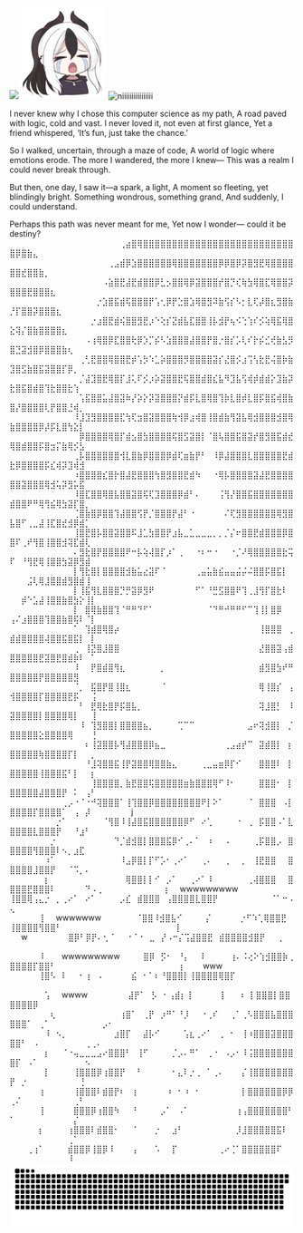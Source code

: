  
![](https://komarev.com/ghpvc/?username=Namiii135&color=grey)
<img src="KAYOKO.png" alt="niiiiiiiiiiiiiiii" width="30%" />
<img src="output-onlinegiftools.gif" alt="niiiiiiiiiiiiiiii" width="30%" />

I never knew why I chose this computer science as my path,
A road paved with logic, cold and vast.
I never loved it, not even at first glance,
Yet a friend whispered, ‘It’s fun, just take the chance.’

So I walked, uncertain, through a maze of code,
A world of logic where emotions erode.
The more I wandered, the more I knew—
This was a realm I could never break through.

But then, one day, I saw it—a spark, a light,
A moment so fleeting, yet blindingly bright.
Something wondrous, something grand,
And suddenly, I could understand.

Perhaps this path was never meant for me,
Yet now I wonder—
could it be destiny?
⠀⠀⠀⠀⠀⠀⠀⠀⠀⠀⠀⠀⠀⠀⠀⠀⠀⠀⠀⢀⣴⣿⢿⣿⣿⣿⣿⣿⣿⣿⣿⣿⣿⣿⣿⣿⣿⣿⣿⣿⣿⣿⣿⣿⣿⣿⣿⣿⣿⣿⡿⣿⣷⣄⠀⠀⠀⠀⠀⠀⠀⠀⠀⠀⠀⠀⠀⠀⠀⠀
⠀⠀⠀⠀⠀⠀⠀⠀⠀⠀⠀⠀⠀⠀⠀⠀⠀⢀⣠⣾⡿⣱⣿⣿⣿⣿⣿⣿⢿⣿⣿⣿⣿⣿⣿⣿⡿⡿⣿⡿⡽⣿⣻⣟⢿⣿⣿⣿⣿⣿⣿⣞⣿⣿⣷⡀⠀⠀⠀⠀⠀⠀⠀⠀⠀⠀⠀⠀⠀⠀
⠀⠀⠀⠀⠀⠀⠀⠀⠀⠀⠀⠀⠀⠀⠀⠀⠠⣵⣿⣟⣼⣟⣾⣿⣿⡿⣃⡢⣿⣿⢿⡿⣽⣿⣿⣿⡞⣿⡙⢎⢷⣳⢿⣿⣏⢿⣿⣿⡽⣿⣿⣿⣟⣿⣿⣿⣆⠀⠀⠀⠀⠀⠀⠀⠀⠀⠀⠀⠀⠀
⠀⠀⠀⠀⠀⠀⠀⠀⠀⠀⠀⠀⠀⠀⠀⡐⣱⣿⣯⣾⢯⣿⣿⣿⡟⢡⢂⡿⡟⣑⣿⣱⢿⣿⣻⠽⣷⢫⡎⠣⡂⣇⢏⡼⣿⣆⣻⣿⣷⡘⡏⣿⣿⡽⣿⣿⣿⣆⠀⠀⠀⠀⠀⠀⠀⠀⠀⠀⠀⠀
⠀⠀⠀⠀⠀⠀⠀⠀⠀⠀⠀⠀⠀⠀⡐⣰⣿⣟⣾⢮⣿⣿⣻⣟⡰⠑⢕⡎⣝⣾⣧⣏⣿⣿⢸⡧⣺⡟⢦⠪⢑⢱⠎⡪⢵⢿⣯⢿⣿⣕⢽⡌⣿⣷⣿⣿⣿⣿⣆⠀⠀⠀⠀⠀⠀⠀⠀⠀⠀⠀
⠀⠀⠀⠀⠀⠀⠀⠀⠀⠀⠀⠀⠀⠠⢰⢿⣿⡿⣏⣿⣿⢗⡿⡱⡉⡮⠣⣱⣿⣿⣿⣼⣿⣿⡟⣿⡐⣿⡎⡡⢇⠎⡗⡮⣊⢞⣷⣣⡻⣿⣙⣽⣺⣿⡿⣿⣿⣿⣷⢆⠀⠀⠀⠀⠀⠀⠀⠀⠀⠀
⠀⠀⠀⠀⠀⠀⠀⠀⠀⠀⠀⠀⢀⢃⣟⣿⣿⢿⣿⣿⣟⡾⢡⡳⠱⣁⡵⣿⣿⣿⡻⣿⣿⣿⣿⣽⡎⣜⣿⡪⣰⢩⢣⣗⣟⢬⣿⡷⣷⣹⣿⣫⣷⣿⣯⣽⣿⣿⡏⡿⡀⠀⠀⠀⠀⠀⠀⠀⠀⠀
⠀⠀⠀⠀⠀⠀⠀⠀⠀⠀⠀⠀⡈⣼⣹⣿⣟⢿⣿⡏⣸⢅⠏⡪⡰⡵⣽⣿⣿⣟⢯⣿⣿⣾⣿⣎⣧⠻⣹⣧⢫⢾⡾⣾⣾⡕⣹⣷⡽⣗⣿⣯⣿⣾⣿⢹⣗⣿⣿⣗⢱⠀⠀⠀⠀⠀⠀⠀⠀⠀
⠀⠀⠀⠀⠀⠀⠀⠀⠀⠀⠀⠀⢡⣯⣿⣿⣥⣼⣿⣽⠷⡜⡵⡕⡽⣽⣿⣿⣿⡝⣾⡯⣇⣿⢿⣿⢹⡷⣇⣿⡾⣇⣿⡯⣿⣯⢾⣿⣷⣿⡜⣿⣿⣿⣿⢇⡟⣿⣿⣘⢾⡀⠀⠀⠀⠀⠀⠀⠀⠀
⠀⠀⠀⠀⠀⠀⠀⠀⠀⠀⠀⠸⣸⣹⣻⣿⣿⣿⣿⣏⢳⢏⣲⣿⣽⣿⣿⣿⢷⢺⡿⣰⢾⣿⢸⣿⣾⣷⢻⣽⣧⢿⣺⣿⣿⣿⣺⣿⢿⣷⣿⣿⣿⣿⡿⡼⡯⣇⣿⢳⣕⡇⠀⠀⠀⠀⠀⠀⠀⠀
⠀⠀⠀⠀⠀⠀⠀⠀⠀⠀⠀⠀⡿⣿⣿⣿⣿⢿⣿⡏⣾⣢⣿⣳⣿⣿⣿⣿⢯⣿⣫⣽⣿⡇⠈⣿⢧⣿⣿⣯⣿⣽⡞⣿⣻⣿⣯⣾⣞⢿⣿⣾⣿⣿⡯⣿⣲⡍⣷⢿⡪⣣⠀⠀⠀⠀⠀⠀⠀⠀
⠀⠀⠀⠀⠀⠀⠀⠀⠀⠀⠀⢀⡧⣿⣿⣿⣿⣿⣿⢺⣇⣿⣷⡿⣿⣿⣿⡿⣾⢏⣶⣷⡟⠃⠀⠸⡿⣼⣿⣿⣿⣇⣿⣿⣿⣿⣿⣟⣾⣗⡿⣿⣿⣿⣿⡯⣎⢾⡽⣹⢾⣺⠀⠀⠀⠀⠀⠀⠀⠀
⠀⠀⠀⠀⠀⠀⠀⠀⠀⠀⠀⠰⣿⣿⣿⣿⣎⣿⡗⣿⣼⣟⣿⣿⣿⢳⣿⣻⣿⣿⣟⣾⠳⠀⠀⠐⢿⡧⣿⣿⣿⣿⣽⣼⣟⣿⣿⣿⣿⣿⣿⣽⣿⣿⣿⢿⣺⢥⡽⣻⡥⣯⠀⠀⠀⠀⠀⠀⠀⠀
⠀⠀⠀⠀⠀⠀⠀⠀⠀⠀⠀⠸⣿⣏⣿⣿⢿⣿⣧⣿⣿⣽⣿⢯⢏⣹⣿⣿⣿⡿⣾⠃⠄⠀⠀⠀⢨⢻⡜⣿⣿⣯⣿⣿⣿⣿⣿⣿⣿⣾⣿⣿⠟⠛⢿⢻⣮⢿⣳⣽⡏⣿⡀⠀⠀⠀⠀⠀⠀⠀
⠀⠀⠀⠀⠀⠀⠀⠀⠀⠀⠀⢈⣿⣷⣿⡿⣿⣿⢹⣼⣿⣿⢫⡟⡈⣿⣿⣿⡟⣼⠃⠐⠀⠀⠀⠀⠀⠌⢏⣻⣿⣿⣿⣿⣿⣿⢿⣻⣿⣧⣿⠋⢀⣀⣼⢸⣏⣿⣞⣺⡿⣾⡁⠀⠀⠀⠀⠀⠀⠀
⠀⠀⠀⠀⠀⠀⠀⠀⠀⠀⠀⢸⣿⣟⣿⡧⣿⣿⣽⣿⣿⠯⣸⣁⣳⣿⣿⡟⣰⣧⣀⣁⣀⣀⣀⡀⡀⡈⡌⠖⣿⣿⣟⣾⣿⣿⣿⡿⣿⣿⠏⢀⠞⢻⣿⢸⣿⣿⣺⢽⣏⣾⢇⠀⠀⠀⠀⠀⠀⠀
⠀⠀⠀⠀⠀⠀⠀⠀⠀⠀⠀⠄⣻⣗⣿⡟⣿⣿⣿⣿⠟⠒⡧⢵⢼⣿⡏⡰⠁⢀⠀⠀⠐⠆⠒⠐⠀⠀⠐⡈⠜⢿⣿⣿⣿⣿⣿⣗⢭⠏⠀⠘⢻⣟⢿⢸⣿⣿⣳⣽⡿⣻⣾⠀⠀⠀⠀⠀⠀⠀
⠀⠀⠀⠀⠀⠀⠀⠀⠀⠀⠀⡇⢻⣗⣿⡇⣿⣿⣿⣿⣺⣷⣥⣔⣽⠏⠈⠀⠀⠀⠀⠀⢀⣤⣥⣷⣮⣤⣤⣬⡬⠬⣿⣿⡯⣿⣯⡇⠀⠀⠀⠀⣨⢇⢿⣸⣿⣿⣾⣻⣿⣾⢸⠀⠀⠀⠀⠀⠀⠀
⠀⠀⠀⠀⠀⠀⠀⠀⠀⠀⠀⡇⢸⣯⢻⣇⣿⣿⣿⡙⡛⣽⡿⣻⠟⠀⠀⠀⠀⠀⠀⠀⠋⠁⠘⣛⣫⣿⣿⠟⢹⢀⣸⢻⡏⣿⣗⠇⠀⠀⠀⡾⠑⣡⣼⢸⣿⣿⣷⣿⣳⡕⢸⡇⠀⠀⠀⠀⠀⠀
⠀⠀⠀⠀⠀⠀⠀⠀⠀⠀⠀⡇⠀⣿⢿⣷⣿⣿⢹⠈⠛⠛⠙⠋⠁⠀⠀⠀⠀⠀⠀⠀⠀⠀⠈⠙⠛⠚⠛⠛⠋⠉⢹⢸⡇⣿⡿⠀⠀⢠⠌⣰⣿⣿⣿⢹⣿⣿⣷⣿⢯⠇⠈⡇⠀⠀⠀⠀⠀⠀
⠀⠀⠀⠀⠀⠀⠀⠀⠀⠀⠀⠁⠀⢹⣾⣿⢿⣿⡴⠀⠀⠀⠀⠀⠀⠀⠀⠀⠀⠀⠀⠀⠀⠀⠀⠀⠀⠀⠀⠀⠀⠀⠀⢸⣿⣿⣿⠀⢀⣾⣾⣿⣿⣿⣿⢼⣿⣿⣯⣿⣯⡇⠀⡇⠀⠀⠀⠀⠀⠀
⠀⠀⠀⠀⠀⠀⠀⠀⠀⠀⠀⢀⠀⢸⣝⣿⣸⣿⣿⠀⠀⠀⠀⠀⠀⠀⠀⠀⠀⠀⠀⠀⠀⠀⠀⠀⠀⠀⠀⠀⠀⠀⠀⣜⣿⣿⣽⢠⣾⣿⣿⣿⣿⣿⣟⣽⣿⣟⣿⣾⡷⠇⠀⠁⠀⠀⠀⠀⠀⠀
⠀⠀⠀⠀⠀⠀⠀⠀⠀⠀⠀⠸⠀⠀⡟⣿⣾⣿⢻⣆⠀⠀⠀⠀⠀⠀⡀⠀⠀⠀⠀⠀⠀⠀⠀⠀⠀⠀⠀⠀⠀⠀⠀⣾⣻⣿⣳⠞⠛⣿⣿⣿⣿⣿⡟⣿⣿⣿⣿⣿⣻⠀⠀⠀⠀⠀⠀⠀⠀⠀
⠀⠀⠀⠀⠀⠀⠀⠀⠀⠀⠀⠈⡀⠀⣯⣿⡟⣿⢸⣿⣆⠀⠀⠀⠀⠀⠈⠀⠀⠀⠀⠀⠀⠀⠀⠀⠀⠀⠀⠀⠀⠀⠀⢿⢸⣿⡎⠀⢠⢺⣿⣿⣿⣿⡏⣿⣿⣿⣿⣟⡯⠀⠀⢨⠀⠀⠀⠀⠀⠀
⠀⠀⠀⠀⠀⠀⠀⠀⠀⠀⠀⠀⠃⠀⣟⢿⣗⣿⡟⡯⣿⣧⡀⠀⠀⠀⠀⠀⠀⠀⠀⠀⠀⠀⠀⠀⠀⠀⠀⠀⠀⠀⠀⢽⣸⣿⡃⠀⠸⣽⣿⣿⣿⣿⡇⣿⣿⣿⣿⢿⡇⠀⠀⢸⠀⠀⠀⠀⠀⠀
⠀⠀⠀⠀⠀⠀⠀⠀⠀⠀⠀⠀⠸⠀⢹⣻⣿⣿⡇⣿⣿⣿⣿⣦⡀⠀⠀⠀⠀⢉⠉⠉⠀⠀⠀⠀⠀⠀⠀⠀⠀⣠⠖⢽⣺⣿⡇⠀⡈⣿⣿⣿⣿⣿⣕⣿⣿⣿⣿⢿⠀⠀⠀⢘⠀⠀⠀⠀⠀⠀
⠀⠀⠀⠀⠀⠀⠀⠀⠀⠀⠀⠀⠀⠆⢸⣽⣿⣿⡧⢻⣼⣿⣿⣿⡿⣦⣀⠀⠀⠀⠀⠀⠀⠀⠀⠀⠀⢀⣠⣴⡞⠉⠀⣽⣾⣿⡇⠀⡆⣿⣿⣿⣿⣿⢷⣿⣿⣿⣿⡏⡇⠀⠀⡀⠀⠀⠀⠀⠀⠀
⠀⠀⠀⠀⠀⠀⠀⠀⠀⠀⠀⠀⠀⠘⣸⢽⣿⣿⣯⢸⡟⣽⣿⣿⢿⣿⣿⣷⣄⠀⠀⠀⠀⢀⣀⣤⣶⡿⡏⠊⠀⠀⠀⣿⣿⣿⠇⠀⡇⣿⣿⣿⣿⣿⢸⣿⣿⣿⣯⠃⡇⠀⠀⡆⠀⠀⠀⠀⠀⠀
⠀⠀⠀⠀⠀⠀⠀⠀⠀⠀⠀⠀⠀⠀⢸⣿⣿⣿⣿⡀⣷⣟⣿⣿⢯⣿⣿⣿⣿⣿⣶⣷⣿⣿⣿⢿⠋⠸⠂⠀⠀⠀⠀⣿⣿⣿⠂⠀⡇⣿⣿⣿⣿⣿⣼⣿⣿⣿⡟⠀⠅⠀⢠⠃⠀⠀⠀⠀⠀⠀
⠀⠀⠀⠀⠀⠀⠀⠀⠀⢀⡠⠐⠈⠐⠚⢽⣿⣿⣿⠁⢸⢹⣿⣿⡿⣿⣿⣿⣿⣿⣿⣿⣿⠟⡇⠕⠁⠀⠀⠀⠀⠈⠀⣿⣿⣿⠀⠠⡇⣿⣿⣿⣿⡏⣿⣿⣿⣿⠁⠀⢠⠀⡼⠀⠀⠀⠀⠀⠀⠀j
⠀⠀⠀⠀⠀⠀⠀⠀⡐⠁⠀⠀⠀⠀⠀⠀⠈⢻⣿⠸⢸⣼⣿⣯⣿⣿⣿⣿⣿⣿⡿⠋⠀⠔⢁⠀⠀⠀⠀⠐⠀⢀⠀⡯⣿⣿⠠⠁⣇⣿⣿⣿⣿⣇⣿⣿⣿⡟⠀⠀⠘⣰⠃⠀⠀⠀⠀⠀⠀⠀
⠀⠀⠀⠀⠀⠀⠀⡐⠀⠀⠀⠀⠀⠀⠀⠀⠀⠀⠙⡈⣾⣺⣿⡇⣿⣿⣿⣯⡿⠊⢀⠄⠁⠀⠰⠀⠀⠠⠀⠀⠀⠀⢀⡯⣿⣿⡠⠀⣿⣿⣿⣿⣿⢻⣿⣿⣿⠇⠢⡀⣰⣏⠀⠀⠀⠀⠀⠀⠀⠀
⠀⠀⠀⠀⠀⠀⠰⠁⠀⠀⠀⠀⠀⠀⠀⠀⠀⠀⠀⠸⣠⡿⣿⡇⡏⠋⡡⠂⢀⠔⠁⠀⠀⢀⠄⠀⠀⢀⠀⠀⡀⠀⢸⣟⣿⣿⠀⠀⣿⣿⣿⣿⣿⣸⣿⣿⡟⠀⠀⠈⠩⡀⠄⠀⠀⠀⠀⠀⠀⠀
⠀⠀⠀⠀⠀⠀⡆⠀⠀⠀⠀⠀⠀⠀⠀⠀⠀⠀⠀⠀⢿⣿⣿⡇⡇⠊⠀⡠⠁⠀⠀⢀⠔⠁⠸⠀⠀⠀⠀⠀⠀⢀⢼⣿⣿⣿⠀⠀⣿⣿⣿⣿⣟⣿⣿⣿⠇⠀⠀⠀⠀⠀⠙⠠⢀⠀⠀⠀⠀⠀
⠀⠀⠀⠀⠀⢰⠀⠀wwwwwwwww     ⢸⣿⣿⢿⢠⣄⡐⠀⡀⢀⠔⠁⠀⠔⠁⠀⠀⠀⠀⡠⣎⠀⣾⣿⣿⣿⠀⢠⣿⣿⣿⣿⣇⣿⣿⡟⠀⠀⠀⠀⠀⠀⠀⠀⠀⠈⠁⠒⠠⢄
⠀⠀⠀⠀⠀⢸⠀⠀wwwwwww⠀⠀⠀⠀⠀⠀⠈⣿⣿⠸⣺⣿⣧⠊⠀⠀⠀⠀⡌⠀⠀⠀⠀⠀⡐⠋⠱⢁⢿⣿⣿⣟⠀⢸⣿⣿⣿⣿⢻⣿⣿⠃⠀⠀⠀⠀⠀⠀⠀⠀⠀⠀⠀⠀⠀⠀
⠀⠀⠀⠀⠀⢸⠀⠀⠀ ⠀⠀w⠀⠀⠀⠀⠀⠀⠀⣿⡿⠃⡿⡟⠄⢂⠈⠀⠀⠐⠈⠐⠀⣀⠀⡜⠠⠒⡌⢩⣼⣿⣿⣟⠀⣾⣿⣿⣿⣿⣺⣿⡟⠀⠀⢀⠀⠀⠀⠀⠀⠀⠀⠀⠀⠀⠀⠀
⠀⠀⠀⠀⠀⠸⠀⠀⠀wwwwwwwww⠀⠀⠀⠀⣿⡿⠀⡫⠂⠀⠘⡄⠀⠀⠇⠀⠀⠀⠀⢰⠄⠨⢔⠕⢱⣺⣿⣿⡷⢀⣿⣿⣿⣿⡏⣿⣿⠃⠀⠀⠀⠀⠀⠀⠀⠀⠀⠀⠀⠀⠀⠀⠀
⠀⠀⠀⠀⠀⠀⡆⠀⠀⠀www  ⠀⠀⠀⠀⠀⢸⣿⠣⠀⠇⠀⠀⠂⢰⠀⠠⠀⠀⠀⠀⠀⣮⠀⠂⠁⠆⠘⣿⣿⣿⡇⢸⣿⣿⣿⣿⢿⣿⡏⠀⠀⠀⠀⠀⠀⠀⠀⠀⠀⠀⠀⠀⠀⠀⠀
⠀⠀⠀⠀⠀⠀⢡⠀⠀wwww⠀⠀⠀⠀⠀⠀⠀⣼⡟⠁⠀⡣⠀⠂⢠⣾⡆⢸⠀⠀⠀⠀⠀⡇⠀⠀⠰⠀⡇⣿⣿⣿⡇⣿⣿⣿⣿⣿⣿⡿⠀⠀⠀⠀⠀⠀⠀⠀⠀⠀⠀⠀⠀⠀⠀⠀⠀
⠀⠀⠀⠀⠀⠀⠀⢆⠀⠀⠀⠀⠀⠀⠀⠀⠀⠀⠀⢰⣿⠁⠀⢀⡟⠀⡰⠛⠁⠘⡸⠀⠀⠐⢀⠎⠀⠀⢀⠁⢀⠣⣿⣿⣿⣧⣿⣿⣿⣿⣿⣿⠁⠀⢀⠁⠀⠀⠀⠀⠀⠀⠀⠀⠀⡠⠂⠀⠀⠀
⠀⠀⠀⠀⠀⠀⠸⠀⠢⡀⠀⠀⠀⠀⠀⠀⠀⠀⣰⣿⡏⠀⠀⣼⡧⠊⠀⠀⠀⠀⢡⣆⢀⠔⠁⠀⢀⠀⠂⠀⢸⠰⣿⣿⣿⣽⣿⣿⣿⣿⣿⠃⠀⠠⠀⠀⠀⠀⠀⠀⠀⠀⢀⢀⠄⠀⠀⠀⠀⠀
⠀⠀⠀⠀⠀⠀⡆⠀⠀⠈⠐⢤⣀⣀⣀⣠⠔⣿⣿⣿⠃⠀⢸⠋⠀⠀⠀⠀⡈⡠⠄⠛⠁⠀⢀⠐⠀⠠⡠⠂⠸⢨⣿⣿⣿⣿⣿⣿⣿⣿⡏⠀⠠⠁⠀⠀⠀⠀⠀⠀⠀⠀⠢⠀⠀⠀⠀⠀⠀⠀
⠀⠀⠀⠀⠀⠀⡇⠀⠀⠀⠀⢸⣿⣿⣿⡿⢰⣿⣿⡟⠀⠀⠃⠀⠀⠀⠀⠀⠂⣄⠇⡐⢀⠀⠁⢀⠄⠀⠀⠀⡌⢸⣿⣿⣿⣿⣿⣿⣿⡟⠀⡐⠀⠀⠀⠀⠀⠀⠀⠀⠀⢘⠀⠀⠀⠀⠀⠀⠀⠀
⠀⠀⠀⠀⠀⢰⠀⠀⠀⠀⠀⢸⣿⣿⣿⠇⣾⣿⡟⠆⠀⢰⠀⠀⠀⠀⠀⠰⠀⠂⠰⠀⠂⠀⠀⠀⠀⠀⠀⠀⡇⣿⣿⣿⣿⣿⣿⡿⡿⢀⠌⠀⠀⠀⠀⠀⠀⠀⠀⠀⢀⠃⠀⠀⠀⠀⠀⠀⠀⠀
⠀⠀⠀⠀⠀⢸⠀⠀⠀⠀⠀⣿⣿⣿⡿⢰⣿⣿⠳⠀⠀⠘⠀⠀⠀⠀⡠⠁⠀⠠⠁⠀⠀⠀⠀⠀⠀⠀⠀⢰⢠⣿⣿⣿⣿⣿⣿⣿⠃⠁⠀⠀⠀⠀⠀⠀⠀⠀⠀⠀⡌⠀⠀⠀⠀⠀⠀⠀⠀⠀
⠀⠀⠀⠀⠀⡆⠀⠀⠀⠀⢰⣿⣿⣿⠇⣾⣿⣿⠂⠀⠀⠈⠀⠀⠀⡐⠀⠀⣰⠃⠀⠀⠀⠀⠀⠀⠀⠀⠀⡸⣸⣿⣿⣿⣿⣿⣯⠇⠀⠀⠀⠀⠀⠀⠀⠀⠀⠀⠀⢀⠁⠀⠀⠀⠀⠀⠀⠀⠀⠀
⠀⠀⠀⢀⢰⠁⠀⠀⠀⠀⣾⣿⣿⡿⢸⣿⡿⠸⠀⠀⠀⢠⠀⠀⠀⠡⠀⠀⡏⠀⠀⠀⠀⠀⠀⠀⢀⠔⢈⠁⣿⣿⣿⣿⣿⣿⠏⠀⠀⠀⠀⠀⠀⠀⠀⠀⠀⠀⠀⠸⠀⠀⠀⠀⠀⠀⠀⠀⠀⠀
<picture>
  <source media="(prefers-color-scheme: dark)" srcset="https://raw.githubusercontent.com/Namiii135/Namiii135/output/github-snake-dark.svg" />
  <source media="(prefers-color-scheme: light)" srcset="https://raw.githubusercontent.com/Namiii135/Namiii135/output/github-snake.svg" />
  <img alt="github-snake" src="https://raw.githubusercontent.com/Namiii135/Namiii135/output/github-snake.svg" />
</picture>
